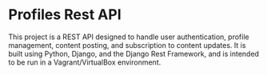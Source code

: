 # Profiles Rest API

This project is a REST API designed to handle user authentication, profile management, content posting, and subscription to content updates. It is built using Python, Django, and the Django Rest Framework, and is intended to be run in a Vagrant/VirtualBox environment.